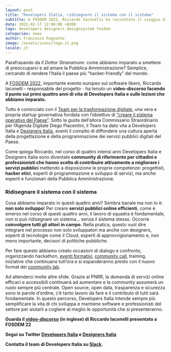 ```yaml
---
layout: post
title: "Developers Italia, ridisegnare il sistema con il sistema"
subtitle: A FOSDEM 2022, Riccardo Iaconelli ha raccontato il viaggio di Developers Italia dalla sua nascita fino a oggi 
date: 2022-02-17 12:00:00 +0200
tags: developers designers designsystem fosdem
categories: news
author: Francesco Pognante
image: /assets/icons/logo-it.png
locale: it
---
```

Parafrasando da *Il Dottor Stranamore*: come abbiamo imparato a smettere di preoccuparci e ad amare la Pubblica Amministrazione? Semplice, cercando di rendere l’Italia il paese più “hacker-friendly” del mondo.

A [FOSDEM 2022](https://fosdem.org/2022/), importante evento europeo sul software libero, Riccardo Iaconelli - responsabile del progetto - ha tenuto un **video-discorso facendo il punto sui primi quattro anni di vita di Developers Italia e sulle lezioni che abbiamo imparato.**

Tutto è cominciato con il [Team per la trasformazione digitale](https://teamdigitale.governo.it/), una vera e propria startup governativa fondata con l’obiettivo di [“creare il sistema operativo del Paese”](https://medium.com/team-per-la-trasformazione-digitale/nuovo-sistema-operativo-paese-competenze-tecnologiche-programmi-be0d71b3f84b). Sotto la guida dell’allora Commissario Straordinario per l’Agenda Digitale Diego Piacentini, il Team ha dato vita a Developers Italia e [Designers Italia](https://designers.italia.it/), aventi il compito di diffondere una cultura aperta della progettazione e della programmazione dei servizi pubblici digitali del Paese.

Come spiega Riccardo, nel corso di quattro intensi anni Developers Italia e Designers Italia sono diventate **community di riferimento per cittadini e professionisti che hanno scelto di contribuire attivamente a migliorare i servizi pubblici** mettendo a disposizione le proprie competenze: progettisti, **hacker etici**, esperti di programmazione e sviluppo di servizi, ma anche esperti e funzionari della Pubblica Amministrazione.

### Ridisegnare il sistema con il sistema

Cosa abbiamo imparato in questi quattro anni? Sembra banale ma non lo è: **non solo sviluppo**! Per creare **servizi pubblici online efficienti**, come è emerso nel corso di questi quattro anni, il lavoro di squadra è fondamentale, non si può ridisegnare un sistema… senza il sistema stesso. Occorre **coinvolgere tutti gli attori in campo**. Nella pratica, questo vuol dire integrare nel processo non solo sviluppatori ma anche con designers, esperti di tecnologie come il Cloud, esperti di approvvigionamento e, non meno importante, decisori di politiche pubbliche.

Per fare questo abbiamo creato occasioni di dialogo e confronto, organizzando hackathon, [eventi formativi](http://eventipa.formez.it/node/328513), [community call](https://developers.italia.it/it/news/2021/06/10/la-community-si-ritrova), training, iniziative che continuano tutt’ora e si espanderanno presto con il nuovo format dei [community lab](https://developers.italia.it/it/news/2022/02/11/community-lab-strumenti).

Ad attenderci molte altre sfide. Grazie al PNRR, la domanda di servizi online efficaci e accessibili continuerà ad aumentare e la community assumerà un ruolo sempre più centrale. Open source, open data, trasparenza e sicurezza sono le parole d’ordine, c’è tanto lavoro da fare e il contributo di tutti sarà fondamentale. In questo percorso, Developers Italia intende sempre più semplificare la vita di chi sviluppa e mantiene software e professionisti del settore per aiutarli a cogliere al meglio le opportunità che si presenteranno.  

**Guarda il [video-discorso](https://fosdem.org/2022/schedule/event/developers_italia/) (in inglese) di Riccardo Iaconelli presentato a FOSDEM 22**

**Segui su Twitter [Developers Italia](https://twitter.com/developersITA) e [Designers Italia](https://twitter.com/DesignersITA)**

**Contatta il team di Developers Italia su [Slack](https://slack.developers.italia.it).**
